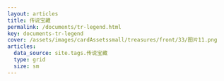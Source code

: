 ```yaml
---
layout: articles
title: 传说宝藏
permalink: /documents/tr-legend.html
key: documents-tr-legend
cover: /assets/images/cardAssetssmall/treasures/front/33/图片11.png
articles:
  data_source: site.tags.传说宝藏
  type: grid
  size: sm
---
```


